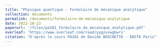 ```yaml
---
title: "Physique quantique - Formulaire de mécanique analytique"
collection: documents
permalink: /documents/formulaire-de-mecanique-analytique
date: 2022-10-23
paperurl: '/files/pa101_formulaire_de_mecanique_analytique.pdf'
overleaf: 'https://www.overleaf.com/read/yygzvvwgbwrs'
citation: "D'après le cours PA101 de Davide BOSCHETTO - ENSTA Paris"
---
```

    